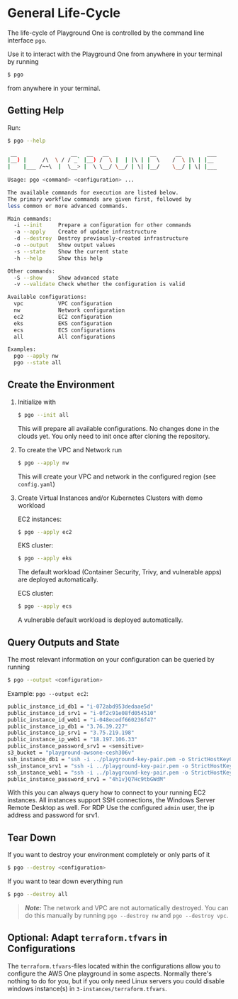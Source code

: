 # General Life-Cycle

The life-cycle of Playground One is controlled by the command line interface `pgo`.

Use it to interact with the Playground One from anywhere in your terminal by running

```sh
$ pgo
```

from anywhere in your terminal.

## Getting Help

Run:

```sh
$ pgo --help
```

```sh
 __                 __   __   __             __      __        ___ 
|__) |     /\  \ / / _` |__) /  \ |  | |\ | |  \    /  \ |\ | |__  
|    |___ /~~\  |  \__> |  \ \__/ \__/ | \| |__/    \__/ | \| |___ 
                                                                   
Usage: pgo <command> <configuration> ...

The available commands for execution are listed below.
The primary workflow commands are given first, followed by
less common or more advanced commands.

Main commands:
  -i --init     Prepare a configuration for other commands
  -a --apply    Create of update infrastructure
  -d --destroy  Destroy previously-created infrastructure
  -o --output   Show output values
  -s --state    Show the current state
  -h --help     Show this help

Other commands:
  -S --show     Show advanced state
  -v --validate Check whether the configuration is valid

Available configurations:
  vpc           VPC configuration
  nw            Network configuration
  ec2           EC2 configuration
  eks           EKS configuration
  ecs           ECS configurations
  all           All configurations

Examples:
  pgo --apply nw
  pgo --state all
```

## Create the Environment

1. Initialize with

    ```sh
    $ pgo --init all
    ```

    This will prepare all available configurations. No changes done in the clouds yet. You only need to init once after cloning the repository.

2. To create the VPC and Network run

    ```sh
    $ pgo --apply nw
    ```

    This will create your VPC and network in the configured region (see `config.yaml`)

3. Create Virtual Instances and/or Kubernetes Clusters with demo workload

    EC2 instances:

    ```sh
    $ pgo --apply ec2
    ```

    EKS cluster:

    ```sh
    $ pgo --apply eks
    ```

    The default workload (Container Security, Trivy, and vulnerable apps) are deployed automatically.

    ECS cluster:

    ```sh
    $ pgo --apply ecs
    ```

    A vulnerable default workload is deployed automatically.

## Query Outputs and State

The most relevant information on your configuration can be queried by running

```sh
$ pgo --output <configuration>
```

Example: `pgo --output ec2`:

```sh
public_instance_id_db1 = "i-072abd953dedaae5d"
public_instance_id_srv1 = "i-0f2c91e08fd054510"
public_instance_id_web1 = "i-048ecedf660236f47"
public_instance_ip_db1 = "3.76.39.227"
public_instance_ip_srv1 = "3.75.219.198"
public_instance_ip_web1 = "18.197.106.33"
public_instance_password_srv1 = <sensitive>
s3_bucket = "playground-awsone-cesh306v"
ssh_instance_db1 = "ssh -i ../playground-key-pair.pem -o StrictHostKeyChecking=no ubuntu@3.76.39.227"
ssh_instance_srv1 = "ssh -i ../playground-key-pair.pem -o StrictHostKeyChecking=no admin@3.75.219.198"
ssh_instance_web1 = "ssh -i ../playground-key-pair.pem -o StrictHostKeyChecking=no ubuntu@18.197.106.33"
public_instance_password_srv1 = "4h1v}Q7Hc9tbGWdM"
```

With this you can always query how to connect to your running EC2 instances. All instances support SSH connections, the Windows Server Remote Desktop as well. For RDP Use the configured `admin` user, the ip address and password for srv1.

## Tear Down

If you want to destroy your environment completely or only parts of it

```sh
$ pgo --destroy <configuration>
```

If you want to tear down everything run

```sh
$ pgo --destroy all
```

> ***Note:*** The network and VPC are not automatically destroyed. You can do this manually by running `pgo --destroy nw` and `pgo --destroy vpc`.

## Optional: Adapt `terraform.tfvars` in Configurations

The `terraform.tfvars`-files located within the configurations allow you to configure the AWS One playground in some aspects. Normally there's nothing to do for you, but if you only need Linux servers you could disable windows instance(s) in `3-instances/terraform.tfvars`.
